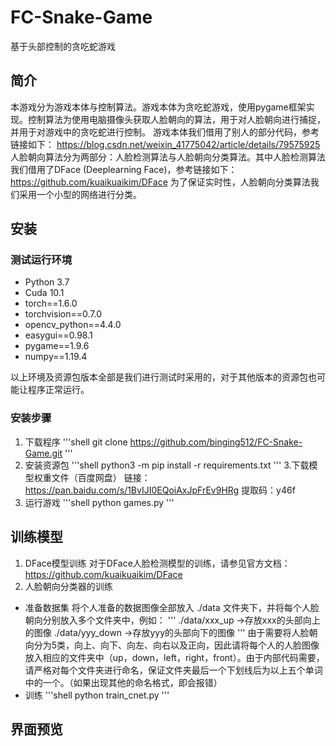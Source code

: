 # FC-Snake-Game
基于头部控制的贪吃蛇游戏
## 简介
本游戏分为游戏本体与控制算法。游戏本体为贪吃蛇游戏，使用pygame框架实现。控制算法为使用电脑摄像头获取人脸朝向的算法，用于对人脸朝向进行捕捉，并用于对游戏中的贪吃蛇进行控制。
游戏本体我们借用了别人的部分代码，参考链接如下：
https://blog.csdn.net/weixin_41775042/article/details/79575925
人脸朝向算法分为两部分：人脸检测算法与人脸朝向分类算法。其中人脸检测算法我们借用了DFace (Deeplearning Face)，参考链接如下：
https://github.com/kuaikuaikim/DFace
为了保证实时性，人脸朝向分类算法我们采用一个小型的网络进行分类。

## 安装
### 测试运行环境
- Python 3.7
- Cuda 10.1
- torch==1.6.0
- torchvision==0.7.0
- opencv_python==4.4.0
- easygui==0.98.1
- pygame==1.9.6
- numpy==1.19.4

以上环境及资源包版本全部是我们进行测试时采用的，对于其他版本的资源包也可能让程序正常运行。
### 安装步骤
1. 下载程序
'''shell
git clone https://github.com/binging512/FC-Snake-Game.git
'''
2. 安装资源包
'''shell
python3 -m pip install -r requirements.txt
'''
3.下载模型权重文件（百度网盘）
链接：https://pan.baidu.com/s/1BvIJI0EQoiAxJpFrEv9HRg 
提取码：y46f
4. 运行游戏
'''shell
python games.py
'''
## 训练模型
1. DFace模型训练
对于DFace人脸检测模型的训练，请参见官方文档：https://github.com/kuaikuaikim/DFace
2. 人脸朝向分类器的训练
- 准备数据集
将个人准备的数据图像全部放入 ./data 文件夹下，并将每个人脸朝向分别放入多个文件夹中，例如：
'''
./data/xxx_up ->存放xxx的头部向上的图像
./data/yyy_down ->存放yyy的头部向下的图像
'''
由于需要将人脸朝向分为5类，向上、向下、向左、向右以及正向，因此请将每个人的人脸图像放入相应的文件夹中（up，down，left，right，front）。由于内部代码需要，请严格对每个文件夹进行命名，保证文件夹最后一个下划线后为以上五个单词中的一个。（如果出现其他的命名格式，即会报错）
- 训练
'''shell
python train_cnet.py
'''
## 界面预览






